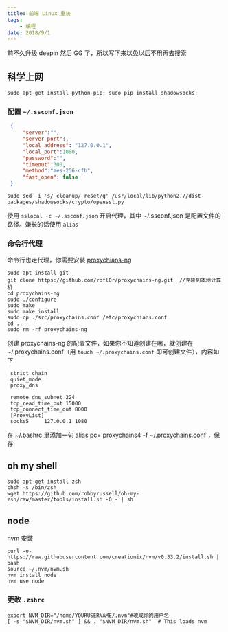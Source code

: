 ```yaml
---
title: 前端 Linux 重装
tags: 
	- 编程
date: 2018/9/1
---
```




前不久升级 deepin 然后 GG 了，所以写下来以免以后不用再去搜索

## 科学上网

```shell
sudo apt-get install python-pip; sudo pip install shadowsocks;
```


<!--more-->
### 配置 `~/.ssconf.json`

```json
 {
     "server":"",
     "server_port":,
     "local_address": "127.0.0.1",
     "local_port":1080,
     "password":"",
     "timeout":300,
     "method":"aes-256-cfb",
     "fast_open": false
 }
```

```shell
sudo sed -i 's/_cleanup/_reset/g' /usr/local/lib/python2.7/dist-packages/shadowsocks/crypto/openssl.py
```



使用 `sslocal -c ~/.ssconf.json` 开启代理，其中 ~/.ssconf.json 是配置文件的路径。嫌长的话使用 `alias`

### 命令行代理

命令行也走代理，你需要安装 [proxychians-ng](https://github.com/rofl0r/proxychains-ng)

 ```shell\
sudo apt install git
git clone https://github.com/rofl0r/proxychains-ng.git  //克隆到本地计算机
cd proxychains-ng   
sudo ./configure             
sudo make 
sudo make install
sudo cp ./src/proxychains.conf /etc/proxychians.conf 
cd ..   
sudo rm -rf proxychains-ng  
 ```

创建 proxychains-ng 的配置文件，如果你不知道创建在哪，就创建在 ~/.proxychains.conf（用 `touch ~/.proxychains.conf` 即可创建文件），内容如下

```
 strict_chain
 quiet_mode
 proxy_dns 

 remote_dns_subnet 224
 tcp_read_time_out 15000
 tcp_connect_time_out 8000
 [ProxyList]
 socks5     127.0.0.1 1080
```

在 ~/.bashrc 里添加一句 alias pc='proxychains4 -f ~/.proxychains.conf'，保存

## oh my shell

```shell
sudo apt-get install zsh
chsh -s /bin/zsh
wget https://github.com/robbyrussell/oh-my-zsh/raw/master/tools/install.sh -O - | sh
```

## node

nvm 安装

```shell
curl -o- https://raw.githubusercontent.com/creationix/nvm/v0.33.2/install.sh | bash
source ~/.nvm/nvm.sh
nvm install node 
nvm use node
```

### 更改 `.zshrc`

```shell
export NVM_DIR="/home/YOURUSERNAME/.nvm"#改成你的用户名
[ -s "$NVM_DIR/nvm.sh" ] && . "$NVM_DIR/nvm.sh"  # This loads nvm

```
